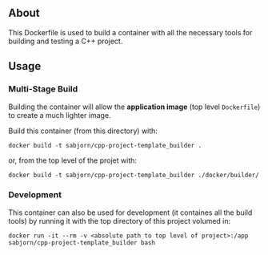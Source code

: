 ## About
This Dockerfile is used to build a container with all the necessary tools for building and testing a C++ project.

## Usage
### Multi-Stage Build
Building the container will allow the **application image** (top level `Dockerfile`) to create a much lighter image.

Build this container (from this directory) with:

```
docker build -t sabjorn/cpp-project-template_builder .
```

or, from the top level of the projet with:

```
docker build -t sabjorn/cpp-project-template_builder ./docker/builder/
```

### Development
This container can also be used for development (it containes all the build tools) by running it with the top directory of this project volumed in:

```
docker run -it --rm -v <absolute path to top level of project>:/app sabjorn/cpp-project-template_builder bash
```